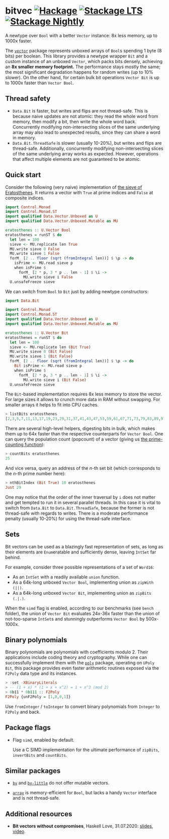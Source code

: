 # bitvec [![Hackage](https://img.shields.io/hackage/v/bitvec.svg)](https://hackage.haskell.org/package/bitvec) [![Stackage LTS](https://www.stackage.org/package/bitvec/badge/lts)](https://www.stackage.org/lts/package/bitvec) [![Stackage Nightly](https://www.stackage.org/package/bitvec/badge/nightly)](https://www.stackage.org/nightly/package/bitvec)

A newtype over `Bool` with a better `Vector` instance: 8x less memory, up to 1000x faster.

The [`vector`](https://hackage.haskell.org/package/vector)
package represents unboxed arrays of `Bool`s
spending 1 byte (8 bits) per boolean.
This library provides a newtype wrapper `Bit` and a custom instance
of an unboxed `Vector`, which packs bits densely,
achieving an __8x smaller memory footprint.__
The performance stays mostly the same;
the most significant degradation happens for random writes
(up to 10% slower).
On the other hand, for certain bulk bit operations
`Vector Bit` is up to 1000x faster than `Vector Bool`.

## Thread safety

* `Data.Bit` is faster, but writes and flips are not thread-safe.
  This is because naive updates are not atomic:
  they read the whole word from memory,
  then modify a bit, then write the whole word back.
  Concurrently modifying non-intersecting slices of the same underlying array
  may also lead to unexpected results, since they can share a word in memory.
* `Data.Bit.ThreadSafe` is slower (usually 10-20%),
  but writes and flips are thread-safe.
  Additionally, concurrently modifying non-intersecting slices of the same underlying array
  works as expected. However, operations that affect multiple elements are not
  guaranteed to be atomic.

## Quick start

Consider the following (very naive) implementation of
[the sieve of Eratosthenes](https://en.wikipedia.org/wiki/Sieve_of_Eratosthenes). It returns a vector with `True`
at prime indices and `False` at composite indices.

```haskell
import Control.Monad
import Control.Monad.ST
import qualified Data.Vector.Unboxed as U
import qualified Data.Vector.Unboxed.Mutable as MU

eratosthenes :: U.Vector Bool
eratosthenes = runST $ do
  let len = 100
  sieve <- MU.replicate len True
  MU.write sieve 0 False
  MU.write sieve 1 False
  forM_ [2 .. floor (sqrt (fromIntegral len))] $ \p -> do
    isPrime <- MU.read sieve p
    when isPrime $
      forM_ [2 * p, 3 * p .. len - 1] $ \i ->
        MU.write sieve i False
  U.unsafeFreeze sieve
```

We can switch from `Bool` to `Bit` just by adding newtype constructors:

```haskell
import Data.Bit

import Control.Monad
import Control.Monad.ST
import qualified Data.Vector.Unboxed as U
import qualified Data.Vector.Unboxed.Mutable as MU

eratosthenes :: U.Vector Bit
eratosthenes = runST $ do
  let len = 100
  sieve <- MU.replicate len (Bit True)
  MU.write sieve 0 (Bit False)
  MU.write sieve 1 (Bit False)
  forM_ [2 .. floor (sqrt (fromIntegral len))] $ \p -> do
    Bit isPrime <- MU.read sieve p
    when isPrime $
      forM_ [2 * p, 3 * p .. len - 1] $ \i ->
        MU.write sieve i (Bit False)
  U.unsafeFreeze sieve
```

The `Bit`-based implementation requires 8x less memory to store
the vector. For large sizes it allows to crunch more data in RAM
without swapping. For smaller arrays it helps to fit into
CPU caches.

```haskell
> listBits eratosthenes
[2,3,5,7,11,13,17,19,23,29,31,37,41,43,47,53,59,61,67,71,73,79,83,89,97]
```

There are several high-level helpers, digesting bits in bulk,
which makes them up to 64x faster than the respective counterparts
for `Vector Bool`. One can query the population count (popcount)
of a vector (giving us [the prime-counting function](https://en.wikipedia.org/wiki/Prime-counting_function)):

```haskell
> countBits eratosthenes
25
```

And vice versa, query an address of the _n_-th set bit
(which corresponds to the _n_-th prime number here):

```haskell
> nthBitIndex (Bit True) 10 eratosthenes
Just 29
```

One may notice that the order of the inner traversal by `i`
does not matter and get tempted to run it in several parallel threads.
In this case it is vital to switch from `Data.Bit` to `Data.Bit.ThreadSafe`,
because the former is not thread-safe with regards to writes.
There is a moderate performance penalty (usually 10-20%)
for using the thread-safe interface.

## Sets

Bit vectors can be used as a blazingly fast representation of sets,
as long as their elements are `Enum`eratable and sufficiently dense,
leaving `IntSet` far behind.

For example, consider three possible representations of a set of `Word16`:

* As an `IntSet` with a readily available `union` function.
* As a 64k-long unboxed `Vector Bool`, implementing union as `zipWith (||)`.
* As a 64k-long unboxed `Vector Bit`, implementing union as `zipBits (.|.)`.

When the `simd` flag is enabled,
according to our benchmarks (see `bench` folder),
the union of `Vector Bit` evaluates 24x-36x faster
than the union of not-too-sparse `IntSet`s
and stunningly outperforms `Vector Bool` by 500x-1000x.

## Binary polynomials

Binary polynomials are polynomials with coefficients modulo 2.
Their applications include coding theory and cryptography.
While one can successfully implement them with the [`poly`](https://hackage.haskell.org/package/poly) package,
operating on `UPoly Bit`,
this package provides even faster arithmetic routines
exposed via the `F2Poly` data type and its instances.

```haskell
> :set -XBinaryLiterals
> -- (1 + x) * (1 + x + x^2) = 1 + x^3 (mod 2)
> 0b11 * 0b111 :: F2Poly
F2Poly {unF2Poly = [1,0,0,1]}
```

Use `fromInteger` / `toInteger` to convert binary polynomials
from `Integer` to `F2Poly` and back.

## Package flags

* Flag `simd`, enabled by default.

  Use a C SIMD implementation for the ultimate performance of `zipBits`, `invertBits` and `countBits`.

## Similar packages

* [`bv`](https://hackage.haskell.org/package/bv) and
  [`bv-little`](https://hackage.haskell.org/package/bv-little)
  do not offer mutable vectors.

* [`array`](https://hackage.haskell.org/package/array)
  is memory-efficient for `Bool`, but lacks
  a handy `Vector` interface and is not thread-safe.

## Additional resources

* __Bit vectors without compromises__, Haskell Love, 31.07.2020:
  [slides](https://github.com/Bodigrim/my-talks/raw/master/haskelllove2020/slides.pdf), [video](https://youtu.be/HhpH8DKFBls).
